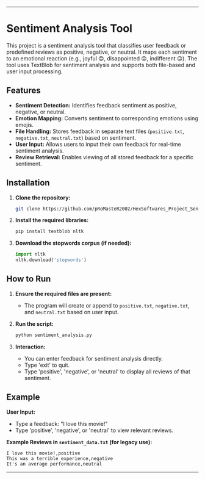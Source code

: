 
---

# Sentiment Analysis Tool

This project is a sentiment analysis tool that classifies user feedback or predefined reviews as positive, negative, or neutral. It maps each sentiment to an emotional reaction (e.g., joyful 😊, disappointed 😔, indifferent 😐). The tool uses TextBlob for sentiment analysis and supports both file-based and user input processing.

## Features

- **Sentiment Detection:** Identifies feedback sentiment as positive, negative, or neutral.
- **Emotion Mapping:** Converts sentiment to corresponding emotions using emojis.
- **File Handling:** Stores feedback in separate text files (`positive.txt`, `negative.txt`, `neutral.txt`) based on sentiment.
- **User Input:** Allows users to input their own feedback for real-time sentiment analysis.
- **Review Retrieval:** Enables viewing of all stored feedback for a specific sentiment.

## Installation

1. **Clone the repository:**

   ```bash
   git clone https://github.com/pRoMasteR2002/HexSoftwares_Project_Sentiment-Analysis.git
   ```

2. **Install the required libraries:**

   ```bash
   pip install textblob nltk
   ```

3. **Download the stopwords corpus (if needed):**

   ```python
   import nltk
   nltk.download('stopwords')
   ```

## How to Run

1. **Ensure the required files are present:**
   - The program will create or append to `positive.txt`, `negative.txt`, and `neutral.txt` based on user input.

2. **Run the script:**

   ```bash
   python sentiment_analysis.py
   ```

3. **Interaction:**
   - You can enter feedback for sentiment analysis directly.
   - Type 'exit' to quit.
   - Type 'positive', 'negative', or 'neutral' to display all reviews of that sentiment.

## Example

**User Input:**
- Type a feedback: "I love this movie!"
- Type 'positive', 'negative', or 'neutral' to view relevant reviews.

**Example Reviews in `sentiment_data.txt` (for legacy use):**
```
I love this movie!,positive
This was a terrible experience,negative
It's an average performance,neutral
```

---
